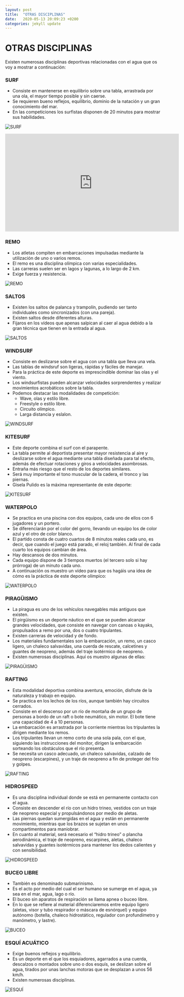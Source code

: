 ```yaml
---
layout: post
title:  "OTRAS DISCIPLINAS"
date:   2020-05-13 20:09:23 +0200
categories: jekyll update
---
```


# OTRAS DISCIPLINAS

Existen numerosas disciplinas deportivas relacionadas con el agua que os voy a mostrar a continuación:

### SURF ###

* Consiste en mantenerse en equilibrio sobre una tabla, arrastrada por una ola, el mayor tiempo posible y sin caerse.
* Se requieren bueno reflejos, equilibrio, dominio de la natación y un gran conocimiento del mar.
* En las competiciones los surfistas disponen de 20 minutos para mostrar sus habilidades.

![SURF](https://danieledufis.github.io/images_text/acuaticos_otros_surf.jpg)

<iframe width="560" height="315" src="https://www.youtube.com/embed/rj7xMBxd5iY" frameborder="0" allow="accelerometer; autoplay; clipboard-write; encrypted-media; gyroscope; picture-in-picture" allowfullscreen></iframe>

### REMO ###

* Los atletas compiten en embarcaciones impulsadas mediante la utilización de uno o varios remos. 
* El remo es una disciplina olímpica con varias especialidades.
* Las carreras suelen ser en lagos y lagunas, a lo largo de 2 km.
* Exige fuerza y resistencia.

![REMO](https://danieledufis.github.io/images_text/acuaticos_otros_remo2.jpg)



### SALTOS ###

* Existen los saltos de palanca y trampolín, pudiendo ser tanto individuales como sincronizados (con una pareja).
* Existen saltos desde diferentes alturas.
* Fijaros en los vídeos que apenas salpican al caer al agua debido a la gran técnica que tienen en la entrada al agua.

![SALTOS](https://danieledufis.github.io/images_text/acuaticos_otros_saltos.jpg)

### WINDSURF ###

* Consiste en deslizarse sobre el agua con una tabla que lleva una vela.
* Las tablas de windsruf son ligeras, rápidas y fáciles de manejar.
* Para la práctica de este deporte es imprescindible dominar  las olas y el viento.
* Los windsurfistas pueden alcanzar velocidades sorprendentes y realizar movimientos acrobáticos sobre la tabla.
* Podemos destacar las modalidades de competición: 
  * Wave, olas y estilo libre.
  * Freestyle o estilo libre.
  * Circuito olímpico.
  * Larga distancia y eslalon.
  
![WINDSURF](https://danieledufis.github.io/images_text/acuaticos_otros_windsurf.jpg)

### KITESURF ###

* Este deporte combina el surf con el parapente. 
* La tabla permite al deportista presentar mayor resistencia al aire y deslizarse sobre el agua mediante una tabla diseñada para tal efecto, además de efectuar rotaciones y       giros a velocidades asombrosas.
* Entraña más riesgo que el resto de los deportes similares.
* Será muy importante el tono muscular de la cadera, el tronco y las piernas.
* Gisela Pulido es la máxima representante de este deporte:

![KITESURF](https://danieledufis.github.io/images_text/acuaticos_otros_kitesurf.jpg)

### WATERPOLO ###

* Se practica en una piscina con dos equipos, cada uno de ellos con 6 jugadores y un portero.
* Se diferenciarán por el color del gorro, llevando un equipo los de color azul y el otro de color blanco.
* El partido consta de cuatro cuartos de 8 minutos reales cada uno, es decir, que cuando el juego está parado, el reloj también. Al final de  cada cuarto los equipos cambian de   área.
* Hay descansos de dos minutos.
* Cada equipo dispone de 3 tiempos muertos (el tercero solo si hay prórroga) de un minuto cada uno.
* A continuación os muestro un vídeo para que os hagáis una idea de cómo es la práctica de este deporte olímpico:

![WATERPOLO](https://danieledufis.github.io/images_text/acuaticos_otros_waterpolo.jpg)

### PIRAGÜISMO ###

* La piragua es uno de los vehículos navegables más antiguos que existen.
* El pirgüismo es un deporte náutico en el que se pueden alcanzar grandes velocidades, que consiste en navegar con canoas o kayaks, propulsados a remo por una, dos o cuatro       tripulantes.
* Existen carreras de velocidad y de fondo.
* Los materiales fundamentales son la embarcación, un remo, un casco ligero, un chaleco salvavidas, una cuerda de rescate, calcetines y guantes de neopreno, además del traje       isotérmico de neopreno.
* Existen numerosas disciplinas. Aquí os muestro algunas de ellas:

![PIRAGÜISMO](https://danieledufis.github.io/images_text/acuaticos_otros_pirag%C3%BCismo.jpg)



### RAFTING ###

* Esta modalidad deportiva combina aventura, emoción, disfrute de la naturaleza y trabajo en equipo.
* Se practica en los lechos de los ríos, aunque también hay circuitos cerrados.
* Consiste en el descenso por un río de montaña de un grupo de personas a bordo de un raft o bote neumático, sin motor. El bote tiene una capacidad de 4 a 10 personas.
* La embarcación es arrastrada por la corriente mientras los tripulantes la dirigen mediante los remos.
* Los tripulantes llevan un remo  corto de una sola pala, con el que, siguiendo las instrucciones del monitor, dirigen la embarcación sorteando los obstáculos que el río           presenta.
* Se necesita un casco adecuado, un chaleco salvavidas, calzado de neopreno (escarpines), y un traje de neopreno a fin de proteger del frío y golpes.

![RAFTING](https://danieledufis.github.io/images_text/acuaticos_otros_rafting.jpg)

### HIDROSPEED ###

* Es una disciplina individual donde se está en permanente contacto con el agua.
* Consiste en descender el río con un hidro trineo, vestidos con un traje de neopreno especial y propulsándonos por medio de aletas.
* Las piernas quedan sumergidas en el agua y están en permanente movimiento, mientras que los brazos se sujetan en unos compartimentos para maniobrar.
* En cuanto al material, será necesario el “hidro trineo” o plancha aerodinámica, el traje de neopreno, escarpines, aletas, chaleco salvavidas y guantes isotérmicos para           mantener los dedos calientes y con sensibilidad.

![HIDROSPEED](https://danieledufis.github.io/images_text/acuaticos_otros_hidrospeed.jpg)

### BUCEO LIBRE ###

* También es denominado submarinismo.
* Es el acto por medio del cual el ser humano se sumerge en el agua, ya sea en el mar, agua, lago o río.
* El buceo sin aparatos de respiración se llama apnea o buceo libre.
* En lo que se refiere al material diferenciaremos entre equipo ligero (aletas, visor y tubo respirador o máscara de esnórquel) y equipo autónomo (botella, chaleco hidrostático,   regulador con profundímetro y manómetro, y lastre).

![BUCEO](https://danieledufis.github.io/images_text/acuaticos_otros_buceo.jpg)

### ESQUÍ ACUÁTICO ###

* Exige buenos reflejos y equilibrio.
* Es un deporte en el que los esquiadores, agarrados a una cuerda, descalzos o montados sobre uno o dos esquís, se deslizan sobre el agua, tirados por unas lanchas motoras que     se desplazan a unos 56 km/h.
* Existen numerosas disciplinas.

![ESQUÍ](https://danieledufis.github.io/images_text/acuaticos_otros_esqu%C3%AD%20acuatico.jpg)
